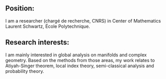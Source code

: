 <h2>Position:</h2>
I am a researcher (chargé de recherche, CNRS) in Center of Mathematics Laurent Schwartz, École Polytechnique. 

<h2>Research interests:</h2>

I am mainly interested in global analysis on manifolds and complex geometry. Based on the methods from those areas, my work relates to Atiyah-Singer theorem, local index theory, semi-classical analysis and probability theory.
